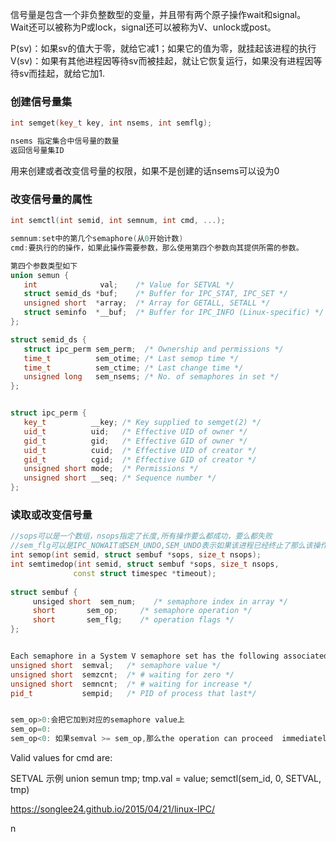 信号量是包含一个非负整数型的变量，并且带有两个原子操作wait和signal。
Wait还可以被称为P或lock，signal还可以被称为V、unlock或post。

P(sv)：如果sv的值大于零，就给它减1；如果它的值为零，就挂起该进程的执行
V(sv)：如果有其他进程因等待sv而被挂起，就让它恢复运行，如果没有进程因等待sv而挂起，就给它加1.



### 创建信号量集
```cpp
int semget(key_t key, int nsems, int semflg);

nsems 指定集合中信号量的数量
返回信号量集ID
```
用来创建或者改变信号量的权限，如果不是创建的话nsems可以设为0

### 改变信号量的属性
```cpp
int semctl(int semid, int semnum, int cmd, ...);

semnum:set中的第几个semaphore(从0开始计数)
cmd:要执行的的操作，如果此操作需要参数，那么使用第四个参数向其提供所需的参数。

第四个参数类型如下
union semun {
   int              val;    /* Value for SETVAL */
   struct semid_ds *buf;    /* Buffer for IPC_STAT, IPC_SET */
   unsigned short  *array;  /* Array for GETALL, SETALL */
   struct seminfo  *__buf;  /* Buffer for IPC_INFO (Linux-specific) */
};

struct semid_ds {
   struct ipc_perm sem_perm;  /* Ownership and permissions */
   time_t          sem_otime; /* Last semop time */
   time_t          sem_ctime; /* Last change time */
   unsigned long   sem_nsems; /* No. of semaphores in set */
};


struct ipc_perm {
   key_t          __key; /* Key supplied to semget(2) */
   uid_t          uid;   /* Effective UID of owner */
   gid_t          gid;   /* Effective GID of owner */
   uid_t          cuid;  /* Effective UID of creator */
   gid_t          cgid;  /* Effective GID of creator */
   unsigned short mode;  /* Permissions */
   unsigned short __seq; /* Sequence number */
};
```

### 读取或改变信号量
```cpp
//sops可以是一个数组，nsops指定了长度,所有操作要么都成功，要么都失败
//sem_flg可以是IPC_NOWAIT或SEM_UNDO,SEM_UNDO表示如果该进程已经终止了那么该操作就不会进行了
int semop(int semid, struct sembuf *sops, size_t nsops);
int semtimedop(int semid, struct sembuf *sops, size_t nsops,
              const struct timespec *timeout);
              
struct sembuf {
     unsiged short  sem_num;    /* semaphore index in array */
     short       sem_op;     /* semaphore operation */
     short       sem_flg;    /* operation flags */
};              


Each semaphore in a System V semaphore set has the following associated values:
unsigned short  semval;   /* semaphore value */
unsigned short  semzcnt;  /* # waiting for zero */
unsigned short  semncnt;  /* # waiting for increase */
pid_t           sempid;   /* PID of process that last*/


sem_op>0:会把它加到对应的semaphore value上
sem_op=0:
sem_op<0: 如果semval >= sem_op,那么the operation can proceed  immediately:  the  absolute  value  of sem_op is subtracted from semval

```



Valid values for cmd are:

SETVAL
示例
union semun tmp;
tmp.val = value;
semctl(sem_id, 0, SETVAL, tmp)



https://songlee24.github.io/2015/04/21/linux-IPC/





n
